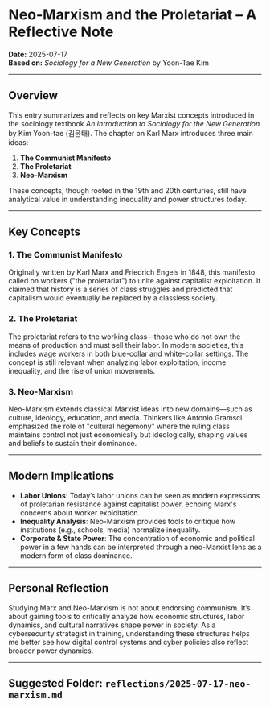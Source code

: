 # Neo-Marxism and the Proletariat – A Reflective Note  
**Date:** 2025-07-17  
**Based on:** *Sociology for a New Generation* by Yoon-Tae Kim

---

## Overview

This entry summarizes and reflects on key Marxist concepts introduced in the sociology textbook *An Introduction to Sociology for the New Generation* by Kim Yoon-tae (김윤태). The chapter on Karl Marx introduces three main ideas:

1. **The Communist Manifesto**  
2. **The Proletariat**  
3. **Neo-Marxism**

These concepts, though rooted in the 19th and 20th centuries, still have analytical value in understanding inequality and power structures today.

---

## Key Concepts

### 1. The Communist Manifesto  
Originally written by Karl Marx and Friedrich Engels in 1848, this manifesto called on workers ("the proletariat") to unite against capitalist exploitation. It claimed that history is a series of class struggles and predicted that capitalism would eventually be replaced by a classless society.

### 2. The Proletariat  
The proletariat refers to the working class—those who do not own the means of production and must sell their labor. In modern societies, this includes wage workers in both blue-collar and white-collar settings. The concept is still relevant when analyzing labor exploitation, income inequality, and the rise of union movements.

### 3. Neo-Marxism  
Neo-Marxism extends classical Marxist ideas into new domains—such as culture, ideology, education, and media. Thinkers like Antonio Gramsci emphasized the role of "cultural hegemony" where the ruling class maintains control not just economically but ideologically, shaping values and beliefs to sustain their dominance.

---

## Modern Implications

- **Labor Unions**: Today’s labor unions can be seen as modern expressions of proletarian resistance against capitalist power, echoing Marx's concerns about worker exploitation.
- **Inequality Analysis**: Neo-Marxism provides tools to critique how institutions (e.g., schools, media) normalize inequality.
- **Corporate & State Power**: The concentration of economic and political power in a few hands can be interpreted through a neo-Marxist lens as a modern form of class dominance.

---

## Personal Reflection

Studying Marx and Neo-Marxism is not about endorsing communism. It’s about gaining tools to critically analyze how economic structures, labor dynamics, and cultural narratives shape power in society. As a cybersecurity strategist in training, understanding these structures helps me better see how digital control systems and cyber policies also reflect broader power dynamics.

---

## Suggested Folder: `reflections/2025-07-17-neo-marxism.md`
